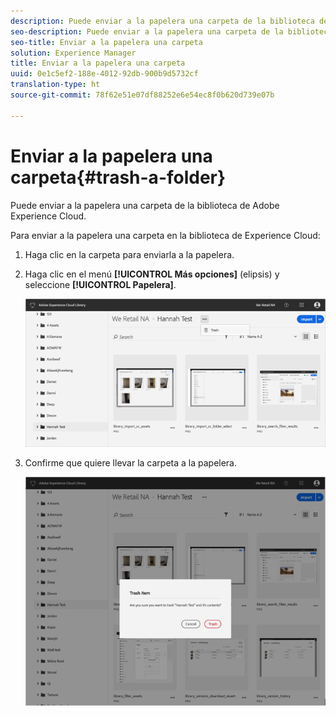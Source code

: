 ```yaml
---
description: Puede enviar a la papelera una carpeta de la biblioteca de Adobe Experience Cloud.
seo-description: Puede enviar a la papelera una carpeta de la biblioteca de Adobe Experience Cloud.
seo-title: Enviar a la papelera una carpeta
solution: Experience Manager
title: Enviar a la papelera una carpeta
uuid: 0e1c5ef2-188e-4012-92db-900b9d5732cf
translation-type: ht
source-git-commit: 78f62e51e07df88252e6e54ec8f0b620d739e07b

---
```



# Enviar a la papelera una carpeta{#trash-a-folder}

Puede enviar a la papelera una carpeta de la biblioteca de Adobe Experience Cloud.

Para enviar a la papelera una carpeta en la biblioteca de Experience Cloud:

1. Haga clic en la carpeta para enviarla a la papelera.
1. Haga clic en el menú **[!UICONTROL Más opciones]** (elipsis) y seleccione **[!UICONTROL Papelera]**.

   ![](assets/library_folder_trash.png)

1. Confirme que quiere llevar la carpeta a la papelera.

   ![](assets/library_folder_trash_confirm.png)

